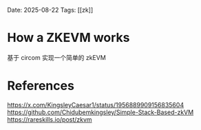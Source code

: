 Date: 2025-08-22
Tags: [[zk]]

# How a ZKEVM works

基于 circom 实现一个简单的 zkEVM 

# References
https://x.com/KingsleyCaesar1/status/1956889909156835604
https://github.com/Chidubemkingsley/Simple-Stack-Based-zkVM
https://rareskills.io/post/zkvm